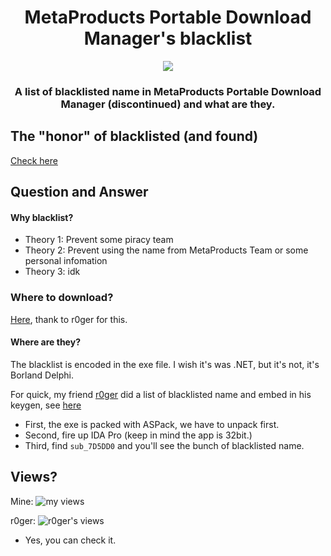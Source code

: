 <h1 align="center">
MetaProducts Portable Download Manager's blacklist
</h1>

<p align="center"> 
  <kbd>
<img src="https://cdn.discordapp.com/attachments/777993599055953940/1055096425479950366/mpdm_blacklist.png">
  </kbd>
</p>

<h3 align="center">
A list of blacklisted name in MetaProducts Portable Download Manager (discontinued) and what are they.
</h3>

## The "honor" of blacklisted (and found)
[Check here](https://github.com/Bang1338/metaproducts-portable-download-manager-blacklist/blob/main/blacklist.md)


## Question and Answer

#### Why blacklist?
* Theory 1: Prevent some piracy team
* Theory 2: Prevent using the name from MetaProducts Team or some personal infomation
* Theory 3: idk

### Where to download?
[Here](https://cdn.discordapp.com/attachments/982277729699364914/1054176730379722874/pdmsetup.exe), thank to r0ger for this.

#### Where are they?
The blacklist is encoded in the exe file. I wish it's was .NET, but it's not, it's Borland Delphi.

For quick, my friend [r0ger](https://github.com/r0ger888) did a list of blacklisted name and embed in his keygen, see [here](https://github.com/r0ger888/metaproducts-portable-download-manager-3.8.827-keygen/blob/main/blacklist.inc)
* First, the exe is packed with ASPack, we have to unpack first.
* Second, fire up IDA Pro (keep in mind the app is 32bit.)
* Third, find `sub_7D5DD0` and you'll see the bunch of blacklisted name.


## Views?
<p align="left">
Mine:
    <img class="center" src="https://cdn.discordapp.com/attachments/777993599055953940/1055104283453952090/image.png" alt="my views"/>
</p>


<p align="left">
r0ger:
    <img class="center" src="https://cdn.discordapp.com/attachments/777993599055953940/1055103112936964167/vvvvvvvvvv.PNG" alt="r0ger's views"/>
</p>

* Yes, you can check it.
